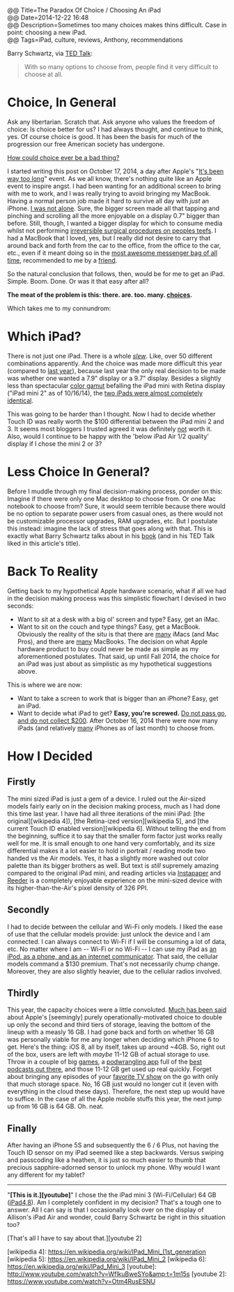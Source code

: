 @@ Title=The Paradox Of Choice / Choosing An iPad  
@@ Date=2014-12-22 16:48  
@@ Description=Sometimes too many choices makes thins difficult. Case in point: choosing a new iPad.  
@@ Tags=iPad, culture, reviews, Anthony, recommendations  

Barry Schwartz, via [TED Talk][ted]:
>With so many options to choose from, people find it very difficult to choose at all.

# Choice, In General

Ask any libertarian. Scratch that. Ask anyone who values the freedom of choice: Is choice better for us? I had always thought, and continue to think, yes. Of course choice is good. It has been the basis for much of the progression our free American society has undergone. 

[How could choice ever be a bad thing?][wikipedia]

I started writing this post on October 17, 2014, a day after Apple's "[It's been way too long][9to5mac]" event. As we all know, there's nothing quite like an Apple event to inspire angst. I had been wanting for an additional screen to bring with me to work, and I was really trying to avoid bringing my MacBook. Having a normal person job made it hard to survive all day with *just* an iPhone. [I was not alone][macstories]. Sure, the bigger screen made all that tapping and pinching and scrolling all the more enjoyable on a display 0.7" bigger than before. Still, though, I wanted a bigger display for which to consume media whilst not performing [irreversible surgical procedures on peoples teefs][wikipedia 2]. I had a MacBook that I loved, yes, but I really did not desire to carry that around back and forth from the car to the office, from the office to the car, etc., even if it meant doing so in the [most awesome messenger bag of all time][missionworkshop], recommended to me by a [friend][twitter]. 

So the natural conclusion that follows, then, would be for me to get an iPad. Simple. Boom. Done. Or was it that easy after all?

**The meat of the problem is this: there. are. too. many. [choices][staticworld].**

Which takes me to my connundrom:

# Which iPad?

There is not just one iPad. There is a whole *[slew][d]*. Like, over 50 different combinations apparently. And the choice was made more difficult this year (compared to [last year][engadget]), because last year the only real decision to be made was whether one wanted a 7.9" display or a 9.7" display. Besides a slightly less than spectacular [color gamut][anandtech] befalling the iPad mini with Retina display ("iPad mini 2" as of 10/16/14), the [two iPads were almost completely identical][daringfireball]. 

This was going to be harder than I thought. Now I had to decide whether Touch ID was really worth the $100 differential between the iPad mini 2 and 3. It seems most bloggers I trusted agreed it was definitely [not][sixcolors] worth it. Also, would I continue to be happy with the 'below iPad Air 1/2 quality' display if I chose the mini 2 or 3? 

# Less Choice In General?

Before I muddle through my final decision-making process, ponder on this:
Imagine if there were only one Mac desktop to choose from. Or one Mac notebook to choose from? Sure, it would seem terrible because there would be no option to separate power users from casual ones, as there would not be customizable processor upgrades, RAM upgrades, etc. But I postulate this instead: imagine the lack of stress that goes along with that. This is exactly what Barry Schwartz talks about in his [book][apple] (and in his TED Talk liked in this article's title).

# Back To Reality

Getting back to my hypothetical Apple hardware scenario, what if all we had in the decision making process was this simplistic flowchart I devised in two seconds: 

* Want to sit at a desk with a big ol' screen and type? Easy, get an iMac.
* Want to sit on the couch and type things? Easy, get a MacBook.
Obviously the reality of the situ is that there are [many][d 2] iMacs (and Mac Pros), and there are [many][d 3] MacBooks. The decision on what Apple hardware product to buy could never be made as simple as my aforementioned postulates. That said, up until Fall 2014, the choice for an iPad was just about as simplistic as my hypothetical suggestions above. 

This is where we are now:

* Want to take a screen to work that is bigger than an iPhone? Easy, get an iPad.
* Want to decide what iPad to get? **Easy, you're screwed.** [Do not pass go, and do not collect $200][wikipedia 3]. 
After October 16, 2014 there were now many iPads (and relatively [many][d 4] iPhones as of last month) to choose from.

# How I Decided

## Firstly

The mini sized iPad is just a gem of a device. I ruled out the Air-sized models fairly early on in the decision making process, much as I had done this time last year. I have had all three iterations of the mini iPad: [the original][wikipedia 4]), [the Retina-ized version][wikipedia 5], and [the current Touch ID enabled version][wikipedia 6]. Without telling the end from the beginning, suffice it to say that the smaller form factor just works really well for me. It is small enough to one hand very comfortably, and its size differential makes it a lot easier to hold in portrait / reading mode two handed vs the Air models. Yes, it has a slightly more washed out color palette than its bigger brothers as well. But text is *still* supremely amazing compared to the original iPad mini, and reading articles via [Instapaper][apple 2] and [Reeder][apple 3] is a completely enjoyable experience on the mini-sized device with its higher-than-the-Air's pixel density of 326 PPI.

## Secondly

I had to decide between the cellular and Wi-Fi only models. I liked the ease of use that the cellular models provide: just unlock the device and I am connected. I can always connect to Wi-Fi if I will be consuming a lot of data, etc. No matter where I am -- Wi-Fi or no Wi-Fi -- I can use my iPad as [an iPod, as a phone, and as an internet communicator][macrumors]. That said, the cellular models command a $130 premium. That's not necessarily chump change. Moreover, they are also slightly heavier, due to the cellular radios involved. 

## Thirdly

This year, the capacity choices were a little convoluted. [Much has been said][daringfireball 2] about Apple's [seemingly] purely operationally-motivated choice to double up only the second and third tiers of storage, leaving the bottom of the lineup with a measly 16 GB. I had gone back and forth on whether 16 GB was personally viable for me any longer when deciding which iPhone 6 to get. Here's the thing: iOS 8, all by itself, takes up around ~4GB. So, right out of the box, users are left with *maybe* 11-12 GB of actual storage to use. Throw in a couple of big [games][apple 4], a [podwrangling app][apple 5] full of the [best podcasts out there][apple 6], and those 11-12 GB get used up real quickly. Forget about bringing any episodes of your [favorite TV show][apple 7] on the go with only that much storage space. No, 16 GB just would no longer cut it (even with everything in the cloud these days). Therefore, the next step up would have to suffice. In the case of all the Apple mobile stuffs this year, the next jump up from 16 GB is 64 GB. Oh. neat. 

## Finally

After having an iPhone 5S and subsequently the 6 / 6 Plus, not having the Touch ID sensor on my iPad seemed like a step backwards. Versus swiping and passcoding like a heathen, it is just so much easier to thumb that precious sapphire-adorned sensor to unlock my phone. Why would I want any different for my tablet?

<hr class="small" />

"**[This is it.][youtube]**"
I chose the the iPad mini 3 (Wi-Fi/Cellular) 64 GB ([iPad4,8][everymac]). Am I completely confident in my decision? That's a tough one to answer. All I can say is that I occasionally look over on the display of Allison's iPad Air and wonder, could Barry Schwartz be right in this situation too? 

[That's all I have to say about that.][youtube 2]

[9to5mac]: http://9to5mac.com/2014/10/08/its-been-way-too-long-apple-sends-out-invites-for-thursday-october-16th-ipad-mac-event/
[anandtech]: http://www.anandtech.com/show/7519/apple-ipad-mini-with-retina-display-reviewed/3
[apple]: https://itunes.apple.com/us/book/the-paradox-of-choice/id360603357?mt=11&at=1l3vx9s
[apple 2]: https://itunes.apple.com/us/app/instapaper/id288545208?mt=8&at=1l3vx9s
[apple 3]: https://itunes.apple.com/us/app/id697846300?at=1l3vx9s
[apple 4]: https://itunes.apple.com/us/app/real-racing-3/id556164008?at=1l3vx9s
[apple 5]: https://itunes.apple.com/us/app/overcast-podcast-player/id888422857?mt=8&at=1l3vx9s
[apple 6]: https://itunes.apple.com/us/podcast/melton/id928565652?at=1l3vx9s
[apple 7]: https://itunes.apple.com/us/tv-season/star-wars-rebels-vol.-1/id920938545?at=1l3vx9s
[d]: http://d.pr/i/NkVV+
[d 2]: http://d.pr/i/1cAIe+
[d 3]: http://d.pr/i/18S6o+
[d 4]: http://d.pr/i/18aMe+
[daringfireball]: http://daringfireball.net/2013/11/the_retina_ipad_mini
[daringfireball 2]: http://daringfireball.net/2014/10/ipad_air_2
[engadget]: http://www.engadget.com/2013/11/15/ipad-mini-retina-display-review/
[everymac]: http://www.everymac.com/systems/apple/ipad/specs/apple-ipad-mini-3-a1600-wi-fi-cellular-lte-specs.html
[macrumors]: http://www.macrumors.com/2014/01/09/7-years-ago-jobs-iphone/
[macstories]: http://www.macstories.net/stories/ipads-for-work/
[missionworkshop]: http://missionworkshop.com/products/bags/messenger/roll_top/small_monty.php
[sixcolors]: http://sixcolors.com/2014/12/my-favorite-things-hardware/
[staticworld]: http://core0.staticworld.net/images/article/2014/10/apple-product-line-up-100525358-orig.jpg
[ted]: http://www.ted.com/talks/barry_schwartz_on_the_paradox_of_choice
[twitter]: https://twitter.com/johnmyankee
[wikipedia]: https://en.wikipedia.org/wiki/The_Paradox_of_Choice
[wikipedia 2]: https://en.wikipedia.org/wiki/Dentistry
[wikipedia 3]: http://en.wikipedia.org/wiki/Do_not_pass_Go._Do_not_collect_$200.
[wikipedia 4]: https://en.wikipedia.org/wiki/IPad_Mini_(1st_generation
[wikipedia 5]: https://en.wikipedia.org/wiki/IPad_Mini_2
[wikipedia 6]: https://en.wikipedia.org/wiki/IPad_Mini_3
[youtube]: http://www.youtube.com/watch?v=WflkuBweSYo&amp;t=1m15s
[youtube 2]: https://www.youtube.com/watch?v=Otm4RusESNU